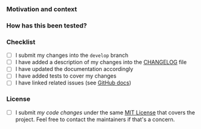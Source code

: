 <!-- Raise an issue to propose your change (https://github.com/ibraym/doc-ai-assistant/issues).
It helps to avoid duplication of efforts from multiple independent contributors.
Discuss your ideas with maintainers to be sure that changes will be approved and merged.
Read the [Contribution guide](). -->

<!-- Provide a general summary of your changes in the Title above -->

### Motivation and context

<!-- Why is this change required? What problem does it solve? If it fixes an open
issue, please link to the issue here. Describe your changes in detail, add
screenshots. -->

### How has this been tested?

<!-- Please describe in detail how you tested your changes.
Include details of your testing environment, and the tests you ran to
see how your change affects other areas of the code, etc. -->

### Checklist

<!-- Go over all the following points, and put an `x` in all the boxes that apply.
If an item isn't applicable for some reason, then ~~explicitly strikethrough~~ the whole
line. If you don't do that, GitHub will show incorrect progress for the pull request.
If you're unsure about any of these, don't hesitate to ask. We're here to help! -->

- [ ] I submit my changes into the `develop` branch
- [ ] I have added a description of my changes into the [CHANGELOG](https://github.com/ibraym/doc-ai-assistant/blob/develop/CHANGELOG.md) file
- [ ] I have updated the documentation accordingly
- [ ] I have added tests to cover my changes
- [ ] I have linked related issues (see [GitHub docs](https://help.github.com/en/github/managing-your-work-on-github/linking-a-pull-request-to-an-issue#linking-a-pull-request-to-an-issue-using-a-keyword))

### License

- [ ] I submit _my code changes_ under the same [MIT License](https://github.com/ibraym/doc-ai-assistant/blob/develop/LICENSE) that covers the project.
      Feel free to contact the maintainers if that's a concern.

